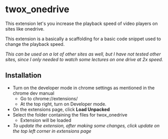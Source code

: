 # twox_onedrive
This extension let's you increase the playback speed of video players on sites like onedrive. 

This extension is a basically a scaffolding for a basic code snippet used to change the playback speed.

*This can be used on a lot of other sites as well, but I have not tested other sites, since I only needed to watch some lectures on one drive at 2x speed.*

## Installation
- Turn on the developer mode in chrome settings as mentioned in the chrome dev manual
  - Go to chrome://extensions/
  - At the top right, turn on Developer mode. 
- On the extensions page, click **Load Unpacked**
- Select the folder containing the files for twox_onedrive
  - Extension will be loaded
- *To update the extension, after making some changes, click update on the top left corner in extensions page*

